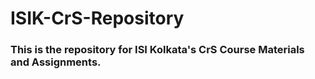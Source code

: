 # ISIK-CrS-Repository

### This is the repository for ISI Kolkata's CrS Course Materials and Assignments.
